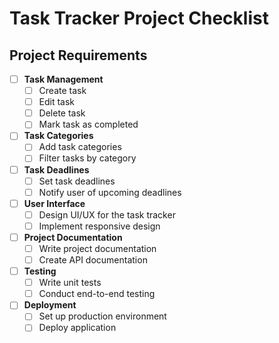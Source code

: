 # Task Tracker Project Checklist

## Project Requirements

- [ ] **Task Management**
    - [ ] Create task
    - [ ] Edit task
    - [ ] Delete task
    - [ ] Mark task as completed

- [ ] **Task Categories**
    - [ ] Add task categories
    - [ ] Filter tasks by category

- [ ] **Task Deadlines**
    - [ ] Set task deadlines
    - [ ] Notify user of upcoming deadlines

- [ ] **User Interface**
    - [ ] Design UI/UX for the task tracker
    - [ ] Implement responsive design

- [ ] **Project Documentation**
    - [ ] Write project documentation
    - [ ] Create API documentation

- [ ] **Testing**
    - [ ] Write unit tests
    - [ ] Conduct end-to-end testing

- [ ] **Deployment**
    - [ ] Set up production environment
    - [ ] Deploy application
